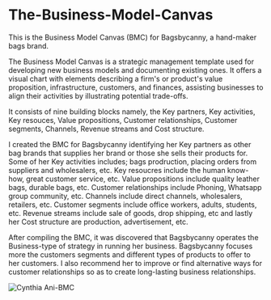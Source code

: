 # The-Business-Model-Canvas
This is the Business Model Canvas (BMC) for Bagsbycanny, a hand-maker bags brand.

The Business Model Canvas is a strategic management template used for developing new business models and documenting existing ones. It offers a visual chart with elements describing a firm's or product's value proposition, infrastructure, customers, and finances, assisting businesses to align their activities by illustrating potential trade-offs.

It consists of nine building blocks namely, the Key partners, Key activities, Key resouces, Value propositions, Customer relationships, Customer segments, Channels, Revenue streams and Cost structure.

I created the BMC for Bagsbycanny identifying her Key partners as other bag brands that supplies her brand or those she sells their products for. Some of her Key activities includes; bags prodruction, placing orders from suppliers and wholesalers, etc. Key resoucres include the human know-how, great customer service, etc. Value propositions include quality leather bags, durable bags, etc. Customer relationships include Phoning, Whatsapp group community, etc. Channels include direct channels, wholesalers, retailers, etc. Customer segments include office workers, adults, students, etc. Revenue streams include sale of goods, drop shipping, etc and lastly her Cost structure are production, advertisement, etc.

After compiling the BMC, it was discovered that Bagsbycanny operates the Business-type of strategy in running her business. Bagsbycanny focuses more the customers segments and different types of products to offer to her customers. I also recommend her to improve or find alternative ways for customer relationships so as to create long-lasting business relationships.


![Cynthia Ani-BMC](https://user-images.githubusercontent.com/94903456/205034559-d9cf6ed3-457f-4c5f-a281-02ff602c6977.png)
